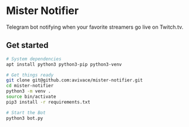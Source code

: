 # Mister Notifier

Telegram bot notifying when your favorite streamers go live on Twitch.tv.


## Get started

```bash
# System dependencies
apt install python3 python3-pip python3-venv

# Get things ready
git clone git@github.com:avivace/mister-notifier.git
cd mister-notifier
python3 -m venv .
source bin/activate
pip3 install -r requirements.txt

# Start the Bot
python3 bot.py
```


